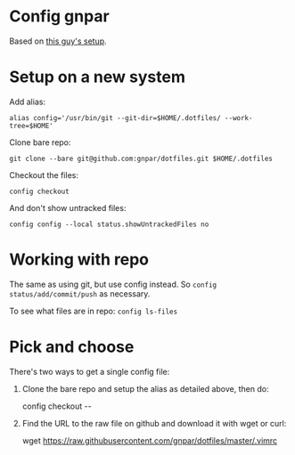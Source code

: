 # Config gnpar

Based on [this guy's setup](https://news.ycombinator.com/item?id=11071754).

# Setup on a new system

Add alias:

    alias config='/usr/bin/git --git-dir=$HOME/.dotfiles/ --work-tree=$HOME'

Clone bare repo:

    git clone --bare git@github.com:gnpar/dotfiles.git $HOME/.dotfiles

Checkout the files:

    config checkout

And don't show untracked files:

    config config --local status.showUntrackedFiles no

# Working with repo

The same as using git, but use config instead. So `config status/add/commit/push` as necessary.

To see what files are in repo: `config ls-files`

# Pick and choose

There's two ways to get a single config file:

1. Clone the bare repo and setup the alias as detailed above, then do:

    config checkout -- <file>

2. Find the URL to the raw file on github and download it with wget or curl:

    wget https://raw.githubusercontent.com/gnpar/dotfiles/master/.vimrc
